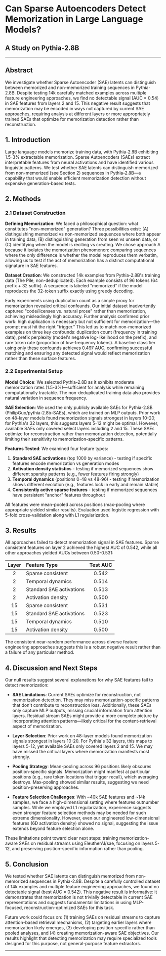 # Can Sparse Autoencoders Detect Memorization in Large Language Models?
## A Study on Pythia-2.8B

---

## Abstract

We investigate whether Sparse Autoencoder (SAE) latents can distinguish between memorized and non-memorized training sequences in Pythia-2.8B. Despite testing 14k carefully matched examples across multiple feature engineering approaches, we find no detectable signal (AUC = 0.54) in SAE features from layers 2 and 15. This negative result suggests that memorization may be encoded in ways not captured by current SAE approaches, requiring analysis at different layers or more appropriately trained SAEs that optimize for memorization detection rather than reconstruction.

## 1. Introduction

Large language models memorize training data, with Pythia-2.8B exhibiting 1.5-3% extractable memorization. Sparse Autoencoders (SAEs) extract interpretable features from neural activations and have identified various linguistic patterns. We test whether SAE latents can distinguish memorized from non-memorized (see Section 2) sequences in Pythia-2.8B—a capability that would enable efficient memorization detection without expensive generation-based tests.

## 2. Methods

### 2.1 Dataset Construction

**Defining Memorization**: We faced a philosophical question: what constitutes "non-memorized" generation? Three possibilities exist: (A) distinguishing memorized vs non-memorized sequences where both appear in training data, (B) distinguishing generation from seen vs unseen data, or (C) identifying when the model is reciting vs creating. We chose approach A because it isolates the memorization phenomenon: comparing sequences where the only difference is whether the model reproduces them verbatim, allowing us to test if the act of memorization has a distinct computational signature in SAE features.

**Dataset Creation**: We constructed 14k examples from Pythia-2.8B's training data (The Pile, non-deduplicated). Each example consists of 96 tokens (64 prefix + 32 suffix). A sequence is labeled "memorized" if the model reproduces the 32-token suffix exactly using greedy decoding.

Early experiments using duplication count as a simple proxy for memorization revealed critical confounds. Our initial dataset inadvertently captured "code/licenses vs. natural prose" rather than memorization, achieving misleadingly high accuracy. Further analysis confirmed prior work: high duplication is necessary but not sufficient for memorization—the prompt must hit the right "trigger." This led us to match non-memorized examples on three key confounds: duplication count (frequency in training data), prefix perplexity (model's negative log-likelihood on the prefix), and rare token rate (proportion of low-frequency tokens). A baseline classifier using only these confounds achieves 0.497 AUC, confirming successful matching and ensuring any detected signal would reflect memorization rather than these surface features.

### 2.2 Experimental Setup

**Model Choice**: We selected Pythia-2.8B as it exhibits moderate memorization rates (1.5-3%)—sufficient for analysis while remaining computationally tractable. The non-deduplicated training data also provides natural variation in sequence frequency.

**SAE Selection**: We used the only publicly available SAEs for Pythia-2.8B (PhilipGuo/pythia-2.8b-SAEs), which are trained on MLP outputs. Prior work on 48-layer models found memorization signals strongest in layers 10-20; for Pythia's 32 layers, this suggests layers 5-12 might be optimal. However, available SAEs only covered select layers including 2 and 15. These SAEs optimize for reconstruction rather than memorization detection, potentially limiting their sensitivity to memorization-specific patterns.

**Features Tested**: We examined four feature types:

1. **Standard SAE activations** (top 1000 by variance) - testing if specific features encode memorization vs generation modes
2. **Activation density statistics** - testing if memorized sequences show different sparsity patterns (e.g., fewer features firing strongly)
3. **Temporal dynamics** (positions 0-48 vs 48-96) - testing if memorization shows different evolution (e.g., features lock in early and remain stable)
4. **Consistently active sparse features** - testing if memorized sequences have persistent "anchor" features throughout

All features were mean-pooled across positions (max-pooling where appropriate yielded similar results). Evaluation used logistic regression with 5-fold cross-validation along with L1 regularization.

## 3. Results

All approaches failed to detect memorization signal in SAE features. Sparse consistent features on layer 2 achieved the highest AUC of 0.542, while all other approaches yielded AUCs between 0.50-0.531:

| **Layer** | **Feature Type** | **Test AUC** |
|:---:|:---|:---:|
| 2 | Sparse consistent | 0.542 |
| 2 | Temporal dynamics | 0.514 |
| 2 | Standard SAE activations | 0.513 |
| 2 | Activation density | 0.500 |
| 15 | Sparse consistent | 0.531 |
| 15 | Standard SAE activations | 0.523 |
| 15 | Temporal dynamics | 0.510 |
| 15 | Activation density | 0.500 |

 The consistent near-random performance across diverse feature engineering approaches suggests this is a robust negative result rather than a failure of any particular method.

## 4. Discussion and Next Steps

Our null results suggest several explanations for why SAE features fail to detect memorization:

- **SAE Limitations**: Current SAEs optimize for reconstruction, not memorization detection. They may miss memorization-specific patterns that don't contribute to reconstruction loss. Additionally, these SAEs only capture MLP outputs, missing crucial information from attention layers. Residual stream SAEs might provide a more complete picture by incorporating attention patterns—likely critical for the content-retrieval aspect of memorization.

- **Layer Selection**: Prior work on 48-layer models found memorization signals strongest in layers 10-20. For Pythia's 32 layers, this maps to layers 5-12, yet available SAEs only covered layers 2 and 15. We may have missed the critical layers where memorization manifests most strongly.

- **Pooling Strategy**: Mean-pooling across 96 positions likely obscures position-specific signals. Memorization might manifest at particular positions (e.g., rare token locations that trigger recall), which averaging destroys. Max-pooling showed similar results, suggesting we need position-preserving approaches.

- **Feature Selection Challenges**: With ~40k SAE features and ~14k samples, we face a high-dimensional setting where features outnumber samples. While we employed L1 regularization, experience suggests even stronger feature selection methods may be needed for such extreme dimensionality. However, even our engineered low-dimensional features (6D activation density) showed no signal, suggesting the issue extends beyond feature selection alone.

These limitations point toward clear next steps: training memorization-aware SAEs on residual streams using EleutherAI/sae, focusing on layers 5-12, and preserving position-specific information rather than pooling.

## 5. Conclusion

We tested whether SAE latents can distinguish memorized from non-memorized sequences in Pythia-2.8B. Despite a carefully controlled dataset of 14k examples and multiple feature engineering approaches, we found no detectable signal (best AUC = 0.542). This negative result is informative: it demonstrates that memorization is not trivially detectable in current SAE representations and suggests fundamental limitations in using MLP-focused, reconstruction-optimized SAEs for this task.

Future work could focus on: (1) training SAEs on residual streams to capture attention-based retrieval mechanisms, (2) targeting earlier layers where memorization likely emerges, (3) developing position-specific rather than pooled analyses, and (4) creating memorization-aware SAE objectives. Our results highlight that detecting memorization may require specialized tools designed for this purpose, not general-purpose feature extractors.

---

